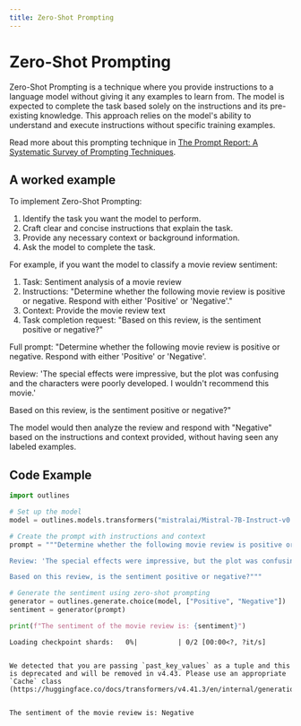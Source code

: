 ```yaml
---
title: Zero-Shot Prompting
---
```


# Zero-Shot Prompting


Zero-Shot Prompting is a technique where you provide instructions to a language model without giving it any examples to learn from. The model is expected to complete the task based solely on the instructions and its pre-existing knowledge. This approach relies on the model's ability to understand and execute instructions without specific training examples.
    
Read more about this prompting technique in [The Prompt Report: A Systematic Survey of Prompting Techniques](https://arxiv.org/abs/2406.06608).

## A worked example


To implement Zero-Shot Prompting:

1. Identify the task you want the model to perform.
2. Craft clear and concise instructions that explain the task.
3. Provide any necessary context or background information.
4. Ask the model to complete the task.

For example, if you want the model to classify a movie review sentiment:

1. Task: Sentiment analysis of a movie review
2. Instructions: "Determine whether the following movie review is positive or negative. Respond with either 'Positive' or 'Negative'."
3. Context: Provide the movie review text
4. Task completion request: "Based on this review, is the sentiment positive or negative?"

Full prompt:
"Determine whether the following movie review is positive or negative. Respond with either 'Positive' or 'Negative'.

Review: 'The special effects were impressive, but the plot was confusing and the characters were poorly developed. I wouldn't recommend this movie.'

Based on this review, is the sentiment positive or negative?"

The model would then analyze the review and respond with "Negative" based on the instructions and context provided, without having seen any labeled examples.
    
## Code Example





```python
import outlines

# Set up the model
model = outlines.models.transformers("mistralai/Mistral-7B-Instruct-v0.1", device="cuda")

# Create the prompt with instructions and context
prompt = """Determine whether the following movie review is positive or negative. Respond with either 'Positive' or 'Negative'.

Review: 'The special effects were impressive, but the plot was confusing and the characters were poorly developed. I wouldn't recommend this movie.'

Based on this review, is the sentiment positive or negative?"""

# Generate the sentiment using zero-shot prompting
generator = outlines.generate.choice(model, ["Positive", "Negative"])
sentiment = generator(prompt)

print(f"The sentiment of the movie review is: {sentiment}")
```


    Loading checkpoint shards:   0%|          | 0/2 [00:00<?, ?it/s]


    We detected that you are passing `past_key_values` as a tuple and this is deprecated and will be removed in v4.43. Please use an appropriate `Cache` class (https://huggingface.co/docs/transformers/v4.41.3/en/internal/generation_utils#transformers.Cache)


    The sentiment of the movie review is: Negative

